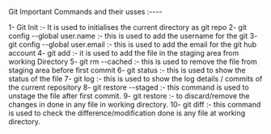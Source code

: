 Git Important Commands and their usses :----

1- Git Init :- It is used to initialises the current directory as git repo
2- git config --global user.name :- this is used to add the username for the git 
3- git config --global user.email :- this is used to add the email  for the git hub account
4- git add :- it is used to add the file in the staging area from working Directory
5- git rm --cached :- this is used to remove the file from staging area before first commit
6- git status :- this is used to show the status of the file 
7- git log :- this is used to show the log details / commits of the current repository
8- git restore --staged :- this command is used to unstage the file after first commit.
9- git restore <file> :-  to discard/remove the  changes in done in any file in  working directory.
10- git diff :- this command is used to check the difference/modification done is any file at working directory.
 

